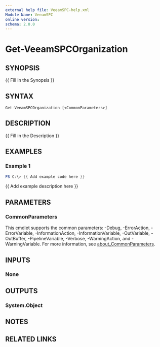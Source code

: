 ```yaml
---
external help file: VeeamSPC-help.xml
Module Name: VeeamSPC
online version:
schema: 2.0.0
---
```


# Get-VeeamSPCOrganization

## SYNOPSIS
{{ Fill in the Synopsis }}

## SYNTAX

```
Get-VeeamSPCOrganization [<CommonParameters>]
```

## DESCRIPTION
{{ Fill in the Description }}

## EXAMPLES

### Example 1
```powershell
PS C:\> {{ Add example code here }}
```

{{ Add example description here }}

## PARAMETERS

### CommonParameters
This cmdlet supports the common parameters: -Debug, -ErrorAction, -ErrorVariable, -InformationAction, -InformationVariable, -OutVariable, -OutBuffer, -PipelineVariable, -Verbose, -WarningAction, and -WarningVariable. For more information, see [about_CommonParameters](http://go.microsoft.com/fwlink/?LinkID=113216).

## INPUTS

### None
## OUTPUTS

### System.Object
## NOTES

## RELATED LINKS
